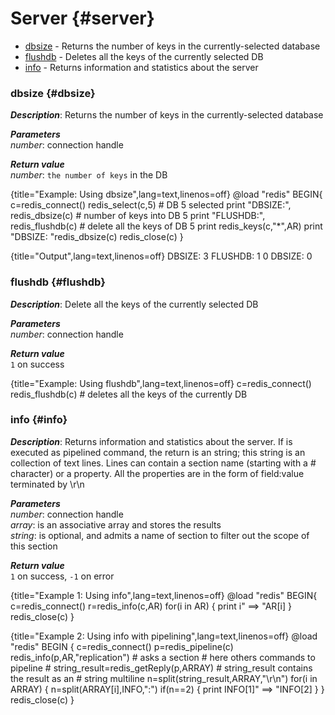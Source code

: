 # Server {#server}

* [dbsize](#dbsize) - Returns the number of keys in the currently-selected database
* [flushdb](#flushdb) - Deletes all the keys of the currently selected DB
* [info](#info) - Returns information and statistics about the server

### dbsize {#dbsize}
_**Description**_: Returns the number of keys in the currently-selected database

_**Parameters**_    
*number*: connection handle  

_**Return value**_    
*number*: `the number of keys` in the DB   

{title="Example: Using dbsize",lang=text,linenos=off}
    @load "redis"
    BEGIN{
      c=redis_connect()
      redis_select(c,5) # DB 5 selected
      print "DBSIZE:",
            redis_dbsize(c) # number of keys into DB 5
      print "FLUSHDB:",
            redis_flushdb(c) # delete all the keys of DB 5
      print redis_keys(c,"*",AR)
      print "DBSIZE: "redis_dbsize(c)
      redis_close(c)
    }

{title="Output",lang=text,linenos=off}
    DBSIZE: 3
    FLUSHDB: 1
    0
    DBSIZE: 0

### flushdb {#flushdb}
_**Description**_: Delete all the keys of the currently selected DB

_**Parameters**_    
*number*: connection handle  

_**Return value**_    
`1` on success  

{title="Example: Using flushdb",lang=text,linenos=off}
    c=redis_connect()
    redis_flushdb(c) 
     # deletes all the keys of the currently DB

### info {#info}
_**Description**_: Returns information and statistics about the server.
If is executed as pipelined command, the return is an string; this string is an collection of text lines. Lines can contain a section name (starting with a # character) or a property. All the properties are in the form of field:value terminated by \r\n   

_**Parameters**_    
*number*: connection handle   
*array*: is an associative array and stores the results   
*string*: is optional, and admits a name of section to filter out the scope of this section  

_**Return value**_    
`1` on success, `-1` on error  

{title="Example 1: Using info",lang=text,linenos=off}
    @load "redis"
    BEGIN{
     c=redis_connect()
     r=redis_info(c,AR)
     for(i in AR) {
       print i" ==> "AR[i]
     }
     redis_close(c)
    }

{title="Example 2: Using info with pipelining",lang=text,linenos=off}
    @load "redis"
    BEGIN {
     c=redis_connect()
     p=redis_pipeline(c)
     redis_info(p,AR,"replication") # asks a section
     # here others commands to pipeline
     #
     string_result=redis_getReply(p,ARRAY)
      # string_result contains the result as an
      # string multiline
     n=split(string_result,ARRAY,"\r\n")
     for(i in ARRAY) {
       n=split(ARRAY[i],INFO,":")
       if(n==2) {
         print INFO[1]" ==> "INFO[2]
       }
     }
     redis_close(c)
    }

